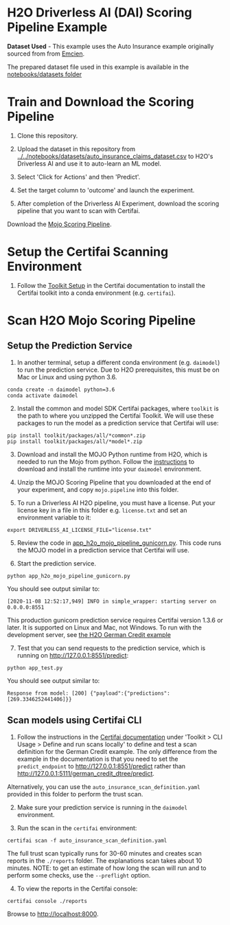 # H2O Driverless AI (DAI) Scoring Pipeline Example

**Dataset Used** - This example uses the Auto Insurance example originally sourced from from
[Emcien](https://www.sixtusdakurah.com/resources/The_Application_of_Regularization_in_Modelling_Insurance_Claims.pdf).


The prepared dataset file used in this example is available in the
[notebooks/datasets folder](../../notebooks/datasets/auto_insurance_claims_dataset.csv)


# Train and Download the Scoring Pipeline

1. Clone this repository.

2. Upload the dataset in this repository from [../../notebooks/datasets/auto_insurance_claims_dataset.csv](../../notebooks/datasets/auto_insurance_claims_dataset.csv) to
H2O's Driverless AI and use it to auto-learn an ML model.

3. Select 'Click for Actions' and then 'Predict'.

4. Set the target column to 'outcome' and launch the experiment.

5. After completion of the Driverless AI Experiment, download the scoring pipeline that you want to scan with Certifai.

  Download the [Mojo Scoring Pipeline](https://s3.amazonaws.com/artifacts.h2o.ai/releases/ai/h2o/dai/rel-1.8.5-64/docs/userguide/scoring-mojo-scoring-pipeline.html#mojo-scoring-pipeline-files).

# Setup the Certifai Scanning Environment

1. Follow the [Toolkit Setup](https://cognitivescale.github.io/cortex-certifai/docs/about) in the Certifai documentation to install the Certifai toolkit into a conda
environment (e.g. `certifai`).

# Scan H2O Mojo Scoring Pipeline
## Setup the Prediction Service

1. In another terminal, setup a different conda environment (e.g. `daimodel`) to run the
prediction service. Due to H2O prerequisites, this must be on Mac or Linux and using python 3.6.
```
conda create -n daimodel python=3.6
conda activate daimodel
```

2. Install the common and model SDK Certifai packages, where `toolkit` is the
path to where you unzipped the Certifai Toolkit. We will use these packages
to run the model as a prediction service that Certifai will use:
```
pip install toolkit/packages/all/*common*.zip
pip install toolkit/packages/all/*model*.zip
```

3. Download and install the MOJO Python runtime from H2O, which is needed to run
the Mojo from python. Follow the [instructions](http://docs.h2o.ai/driverless-ai/latest-stable/docs/userguide/scoring-pipeline-cpp.html#downloading-the-scoring-pipeline-runtimes) to download and install the runtime into your `daimodel` environment.

4. Unzip the MOJO Scoring Pipeline that you downloaded at the end of your
experiment, and copy `mojo.pipeline` into this folder.

5. To run a Driverless AI H2O pipeline, you must have a license. Put your
license key in a file in this folder e.g. `license.txt` and set an
environment variable to it:
```
export DRIVERLESS_AI_LICENSE_FILE="license.txt"
```

5. Review the code in [app_h2o_mojo_pipeline_gunicorn.py](./app_h2o_mojo_pipeline_gunicorn.py).
This code runs the MOJO model in a prediction service that Certifai will use.

6. Start the prediction service.
```
python app_h2o_mojo_pipeline_gunicorn.py
```
You should see output similar to:
```
[2020-11-08 12:52:17,949] INFO in simple_wrapper: starting server on 0.0.0.0:8551
```

This production gunicorn prediction service requires Certifai version 1.3.6 or later.
It is supported on Linux and Mac, not Windows. To run with the development
server, see [the H2O German Credit example](../h20_dai_german_credit/app_h2o_mojo_pipeline.py)

7. Test that you can send requests to the prediction service, which is running
on http://127.0.0.1:8551/predict:
```
python app_test.py
```

You should see output similar to:
```
Response from model: [200] {"payload":{"predictions":[269.3346252441406]}}
```

## Scan models using Certifai CLI

1. Follow the instructions in the [Certifai documentation](https://cognitivescale.github.io/cortex-certifai/docs/about) under
'Toolkit > CLI Usage > Define and run scans locally' to define and test a
scan definition for the German Credit example. The only difference from
the example in the documentation is that you need to set the `predict_endpoint`
to http://127.0.0.1:8551/predict
rather than http://127.0.0.1:5111/german_credit_dtree/predict.

  Alternatively, you can use
  the `auto_insurance_scan_definition.yaml` provided in this folder to
  perform the trust scan.

2. Make sure your prediction service is running in the `daimodel` environment.

3. Run the scan in the `certifai` environment:
```
certifai scan -f auto_insurance_scan_definition.yaml
```
  The full trust scan typically runs for 30-60 minutes and creates scan reports in
  the `./reports` folder. The explanations scan takes about 10 minutes.
  NOTE: to get an estimate of how long the scan will
  run and to perform some checks, use the `--preflight` option.

4. To view the reports in the Certifai console:
```
certifai console ./reports
```
  Browse to <http://localhost:8000>.
